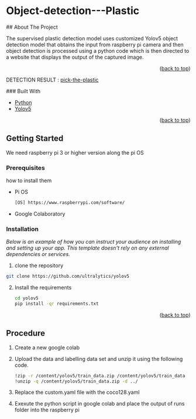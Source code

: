 # Object-detection---Plastic
<!-- ABOUT THE PROJECT -->
<div id="top"></div>
## About The Project

The supervised plastic detection model uses customized Yolov5 object detection model that obtains the input from raspberry pi camera and then object detection is processed using a python code which is then directed to a website that displays the output of the captured image.

<p align="right">(<a href="#top">back to top</a>)</p>

<p>DETECTION RESULT : <a href="https://liveplasticdetect.netlify.app/test.html">pick-the-plastic</a></p>
</a>
### Built With

* [Python](https://www.python.org/)
* [Yolov5](https://github.com/ultralytics/yolov5)

<p align="right">(<a href="#top">back to top</a>)</p>


<!-- GETTING STARTED -->
## Getting Started
We need raspberry pi 3 or higher version along the pi OS

### Prerequisites

 how to install them
* Pi OS
  ```sh
  [OS] https://www.raspberrypi.com/software/
  ```
* Google Colaboratory

### Installation

_Below is an example of how you can instruct your audience on installing and setting up your app. This template doesn't rely on any external dependencies or services._

1. clone the repository
  ```sh
  git clone https://github.com/ultralytics/yolov5
  ```
2. Install the requirements
   ```sh
   cd yolov5
   pip install -qr requirements.txt
   ```

<p align="right">(<a href="#top">back to top</a>)</p>


## Procedure
1.  Create a new google colab
2.  Upload the data and labelling data set and unzip it using the following code.
    ```sh
    !zip -r /content/yolov5/train_data.zip /content/yolov5/train_data
    !unzip -q /content/yolov5/train_data.zip -d ../
    ```
   
3.  Replace the custom.yaml file with the coco128.yaml 
4.  Exexute the python script in google colab and place the output of runs folder into the raspberry pi

